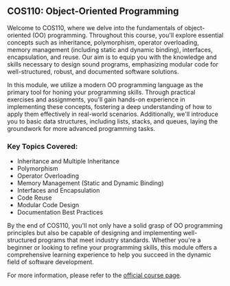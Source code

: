 ## COS110: Object-Oriented Programming

Welcome to COS110, where we delve into the fundamentals of object-oriented (OO) programming. Throughout this course, you'll explore essential concepts such as inheritance, polymorphism, operator overloading, memory management (including static and dynamic binding), interfaces, encapsulation, and reuse. Our aim is to equip you with the knowledge and skills necessary to design sound programs, emphasizing modular code for well-structured, robust, and documented software solutions.

In this module, we utilize a modern OO programming language as the primary tool for honing your programming skills. Through practical exercises and assignments, you'll gain hands-on experience in implementing these concepts, fostering a deep understanding of how to apply them effectively in real-world scenarios. Additionally, we'll introduce you to basic data structures, including lists, stacks, and queues, laying the groundwork for more advanced programming tasks.

### Key Topics Covered:
- Inheritance and Multiple Inheritance
- Polymorphism
- Operator Overloading
- Memory Management (Static and Dynamic Binding)
- Interfaces and Encapsulation
- Code Reuse
- Modular Code Design
- Documentation Best Practices

By the end of COS110, you'll not only have a solid grasp of OO programming principles but also be capable of designing and implementing well-structured programs that meet industry standards. Whether you're a beginner or looking to refine your programming skills, this module offers a comprehensive learning experience to help you succeed in the dynamic field of software development.

For more information, please refer to the [official course page](https://www.up.ac.za/yearbooks/2023/EBIT-faculty/UG-modules/view/COS%20110).
